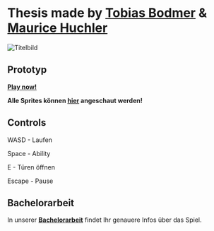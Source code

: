 # Thesis made by **[Tobias Bodmer](https://github.com/Tobias-Bodmer)** & **[Maurice Huchler](https://github.com/MauriceHuchler)** 

![Titelbild](https://user-images.githubusercontent.com/48796225/176191154-bdcdc3ec-15a4-4c1b-b715-fd7f3b4fb800.jpg)

## **Prototyp**

**[Play now!](https://tobias-bodmer.github.io/Aera/)**

**Alle Sprites können [hier](https://tobias-bodmer.github.io/Aera/sprites.html)  angeschaut werden!** 

## **Controls**

WASD  - Laufen

Space - Ability 

E - Türen öffnen

Escape - Pause

## **Bachelorarbeit**

In unserer **[Bachelorarbeit](https://github.com/Tobias-Bodmer/Aera/blob/main/Dokumentation/Bachelorarbeit_Huchler_Bodmer.pdf)** findet Ihr genauere Infos über das Spiel.
